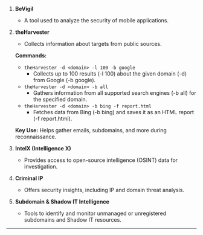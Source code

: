 1. **BeVigil**
    
    - A tool used to analyze the security of mobile applications.
2. **theHarvester**
    
    - Collects information about targets from public sources.
    
    **Commands:**
    
    - `theHarvester -d <domain> -l 100 -b google`
        - Collects up to 100 results (-l 100) about the given domain (-d) from Google (-b google).
    - `theHarvester -d <domain> -b all`
        - Gathers information from all supported search engines (-b all) for the specified domain.
    - `theHarvester -d <domain> -b bing -f report.html`
        - Fetches data from Bing (-b bing) and saves it as an HTML report (-f report.html).
    
    **Key Use:** Helps gather emails, subdomains, and more during reconnaissance.
    
3. **IntelX (Intelligence X)**
    
    - Provides access to open-source intelligence (OSINT) data for investigation.
4. **Criminal IP**
    
    - Offers security insights, including IP and domain threat analysis.
5. **Subdomain & Shadow IT Intelligence**
    
    - Tools to identify and monitor unmanaged or unregistered subdomains and Shadow IT resources.

---